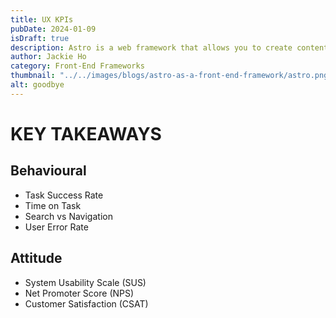 ```yaml
---
title: UX KPIs
pubDate: 2024-01-09
isDraft: true
description: Astro is a web framework that allows you to create content-rich web experiences.
author: Jackie Ho
category: Front-End Frameworks
thumbnail: "../../images/blogs/astro-as-a-front-end-framework/astro.png"
alt: goodbye
---
```


# KEY TAKEAWAYS

## Behavioural
- Task Success Rate
- Time on Task
- Search vs Navigation
- User Error Rate

## Attitude
- System Usability Scale (SUS)
- Net Promoter Score (NPS)
- Customer Satisfaction (CSAT)



